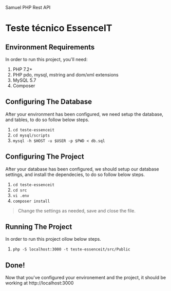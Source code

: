 Samuel PHP Rest API

Teste técnico EssenceIT
=============================

## Environment Requirements

In order to run this project, you'll need:

1. PHP 7.2+
2. PHP pdo, mysql, mstring and dom/xml extensions
3. MySQL 5.7
4. Composer

## Configuring The Database

After your environment has been configured, we need setup the database, and tables, to do so follow below steps.

1. `cd teste-essenceit`
2. `cd mysql/scripts`
3. `mysql -h $HOST -u $USER -p $PWD < db.sql`

## Configuring The Project

After your database has been configured, we should setup our database settings, and install the dependecies, to do so follow below steps.

1. `cd teste-essenceit`
2. `cd src`
5. `vi .env`
3. `composer install`

>Change the settings as needed, save and close the file.

## Running The Project

In order to run this project ollow below steps.

1. `php -S localhost:3000 -t teste-essenceit/src/Public`

## Done!
Now that you've configured your environement and the project, it should be working at http://localhost:3000

